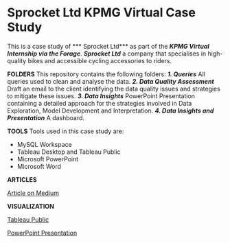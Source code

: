 # Sprocket Ltd KPMG Virtual Case Study
This is a case study of *** Sprocket Ltd*** as part of the ***KPMG Virtual Internship via the Forage***. 
***Sprocket Ltd*** a company that specialises in high-quality bikes and accessible cycling accessories to riders. 

**FOLDERS**
This repository contains the following folders:
***1. Queries***
     All queries used to clean and analyse the data. 
***2. Data Quality Assessment***
     Draft an email to the client identifying the data quality issues and strategies to mitigate these issues. 
***3. Data Insights***
    PowerPoint Presentation containing a detailed approach for the strategies involved in Data Exploration, 
    Model Development and Interpretation. 
***4. Data Insights and Presentation***
     A dashboard. 

**TOOLS**
Tools used in this case study are:
- MySQL Workspace
- Tableau Desktop and Tableau Public
- Microsoft PowerPoint
- Microsoft Word

**ARTICLES** 

[Article on Medium](…)

**VISUALIZATION**

[Tableau Public](https://tabsoft.co/3ECthfi)

[PowerPoint Presentation](https://1drv.ms/p/s!AtqTV_z531JVgkNLBPW6zL60Meo2?e=yIN826)
